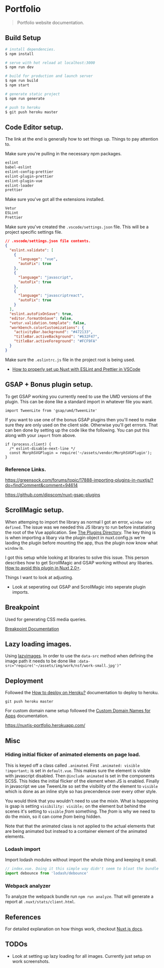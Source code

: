 # Portfolio

> Portfolio website documentation.

## Build Setup

```bash
# install dependencies.
$ npm install

# serve with hot reload at localhost:3000
$ npm run dev

# build for production and launch server
$ npm run build
$ npm start

# generate static project
$ npm run generate

# push to heroku
$ git push heroku master

```

## Code Editor setup.

The link at the end is generally how to set things up. Things to pay attention to.

Make sure you're pulling in the necessary npm packages.

```bash
eslint
babel-eslint
eslint-config-prettier
eslint-plugin-prettier
eslint-plugin-vue
eslint-loader
prettier
```

Make sure you've got all the extensions installed.

```bash
Vetur
ESLint
Prettier
```

Make sure you've created the `.vscode/settings.json` file. This will be a project specific settings file.

```json
// .vscode/settings.json file contents.
{
  "eslint.validate": [
    {
      "language": "vue",
      "autoFix": true
    },
    {
      "language": "javascript",
      "autoFix": true
    },
    {
      "language": "javascriptreact",
      "autoFix": true
    }
  ],
  "eslint.autoFixOnSave": true,
  "editor.formatOnSave": false,
  "vetur.validation.template": false,
  "workbench.colorCustomizations": {
    "activityBar.background": "#472133",
    "titleBar.activeBackground": "#632F47",
    "titleBar.activeForeground": "#FCF9FA"
  }
}
```

Make sure the `.eslintrc.js` file in the project root is being used. 

- [How to properly set up Nuxt with ESLint and Prettier in VSCode](https://medium.com/@gogl.alex/how-to-properly-set-up-eslint-with-prettier-for-vue-or-nuxt-in-vscode-e42532099a9c)

## GSAP + Bonus plugin setup.

To get GSAP working you currently need to use the UMD versions of the plugin. This can be done like a standard import in whatever file you want.

```
import TweenLite from 'gsap/umd/TweenLite'
```

If you want to use one of the bonus GSAP plugins then you'll need to make sure they are only used on the client side. Otherwise you'll get errrors. That can ben done by setting up the code like the following. You can put this along with your `import` from above.

```
if (process.client) {
  /* eslint-disable-next-line */
  const MorphSVGPlugin = require('~/assets/vendor/MorphSVGPlugin');
}
```

### Reference Links.

https://greensock.com/forums/topic/17888-importing-plugins-in-nuxtjs/?do=findComment&comment=94614

https://github.com/dipscom/nuxt-gsap-plugins

## ScrollMagic setup.

When attemping to import the library as normal I got an error, `window not defined`. The issue was we needed this JS library to run before instatiating the root of the Vue application. See [The Plugins Directory](https://nuxtjs.org/guide/plugins#vue-plugins). The key thing is is when importing a libary via the plugin object in nuxt.config.js we're laoding the plugin before mounting the app, thus the plugin now know what `window` is.

I got this setup while looking at libraries to solve this issue. This person describes how to get ScrollMagic and GSAP working without any libaries. [How to avoid this plugin in Nuxt 2.0+](https://github.com/pirony/ks-vue-scrollmagic/issues/13).

Things I want to look at adjusting.

- Look at seperating out GSAP and ScrollMagic into seperate plugin imports.

## Breakpoint

Used for generating CSS media queries.

[Breakpoint Documentation](https://github.com/at-import/breakpoint)


## Lazy loading images.

Using [lazyimages](https://github.com/aFarkas/lazysizes). In order to use the `data-src` method when defining the image path it needs to be done like `:data-src="require('~/assets/img/work/nsf/work-small.jpg')"`

## Deployment

Followed the [How to deploy on Heroku?](https://nuxtjs.org/faq/heroku-deployment/) documentation to deploy to heroku.

`git push heroku master`

For custom domain name setup followed the [Custom Domain Names for Apps](https://devcenter.heroku.com/articles/custom-domains) documentation.

https://nuxtjs-portfolio.herokuapp.com/

## Misc

### Hiding initial flicker of animated elements on page load.

This is keyed off a class called `.animated`. First `.animated: visible !important;` is set in `default.vue`. This makes sure the element is visible with javascript disabled. Then `@include animated` is set in the components SCSS. This hides the initial flicker of the element when JS is enabled. Finally in javascript we use TweenLite so set the visibility of the element to `visible` which is done as an inline style so has precendence over every other style.

You would think that you wouldn't need to use the mixin. What is happening is gsap is setting `visibility: visible;` on the element but behind the scenes it's setting to `visible` _from_ something. The _from_ is why we need to do the mixin, so it can come _from_ being hidden.

Note that that the animated class is not applied to the actual elements that are being animated but instead to a container element of the animated elements.

### Lodash import

Import lodash modules without import the whole thing and keeping it small.

```javascript
// index.vue. Doing it this simple way didn't seem to bloat the bundle size or anything. I think that may be because I'm using recent versions of webpack/babel?
import debounce from 'lodash/debounce'
```

### Webpack analyzer

To analyze the webpack bundle run `npm run analyze`. That will generate a report at `.nuxt/stats/client.html`.

## References

For detailed explanation on how things work, checkout [Nuxt.js docs](https://nuxtjs.org).

## TODOs

* Look at setting up lazy loading for all images. Currently just setup on work screenshots.
